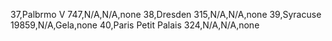 37,Palbrmo V 747,N/A,N/A,none
38,Dresden 315,N/A,N/A,none
39,Syracuse 19859,N/A,Gela,none
40,Paris Petit Palais 324,N/A,N/A,none
